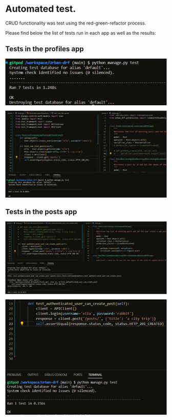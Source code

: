 # Automated test.

CRUD functionality was test using the red-green-refactor process.

Please find below the list of tests run in each app as well as the results:

## Tests in the profiles app

![profiles_report](/static/images/test/picture_1.png)

![profiles_results](/static/images/test/picture_2.png)

## Tests in the posts app

![posts_report](/static/images/test/picture_3.png)

![posts_results](/static/images/test/picture_4.png)
